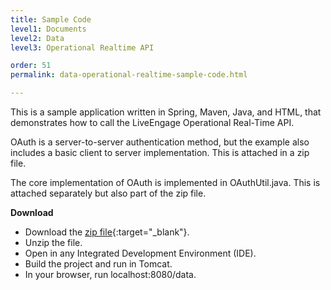 ```yaml
---
title: Sample Code
level1: Documents
level2: Data
level3: Operational Realtime API

order: 51
permalink: data-operational-realtime-sample-code.html

---
```


This is a sample application written in Spring, Maven, Java, and HTML, that demonstrates how to call the LiveEngage Operational Real-Time API.

OAuth is a server-to-server authentication method, but the example also includes a basic client to server implementation. This is attached in a zip file.

The core implementation of OAuth is implemented in OAuthUtil.java. This is attached separately but also part of the zip file.

**Download**

- Download the [zip file](https://www.google.com/url?q=https%3A%2F%2Fce-sr.s3.amazonaws.com%2FOperational%2520Real-Time%2FRT-API-oAuth-Sample.zip&sa=D&sntz=1&usg=AFQjCNGKRPpEpEU4v9u407ia04zGkD_Bvg){:target="_blank"}.
- Unzip the file.
- Open in any Integrated Development Environment (IDE).
- Build the project and run in Tomcat.
- In your browser, run localhost:8080/data.
